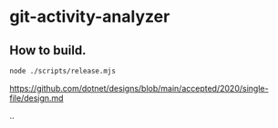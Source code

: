 # git-activity-analyzer

## How to build.

```zsh
node ./scripts/release.mjs
```

https://github.com/dotnet/designs/blob/main/accepted/2020/single-file/design.md


..